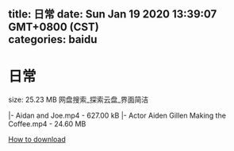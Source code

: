 
title: 日常
date: Sun Jan 19 2020 13:39:07 GMT+0800 (CST)    
categories: baidu
---

# 日常
size: 25.23 MB
 网盘搜索_探索云盘_界面简洁
 
|- Aidan and Joe.mp4 - 627.00 kB
|- Actor Aiden Gillen Making the Coffee.mp4 - 24.60 MB

[How to download](https://bpcam.bemobtrk.com/go/2ceec3aa-1ca2-46d6-b9ff-aaa5c184517c?jno=4732)